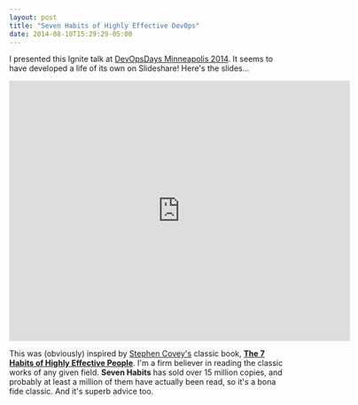 ```yaml
---
layout: post
title: "Seven Habits of Highly Effective DevOps"
date: 2014-08-10T15:29:29-05:00
---
```


I presented this Ignite talk at [DevOpsDays Minneapolis 2014](http://devopsdays.org/events/2014-minneapolis/). It seems to have developed a life of its own on Slideshare! Here's the slides... 

<iframe src="http://www.slideshare.net/davestagner/slideshelf" width="615px" height="470px" frameborder="0" marginwidth="0" marginheight="0" scrolling="no" style="border:none;" allowfullscreen webkitallowfullscreen mozallowfullscreen></iframe>

This was (obviously) inspired by [Stephen Covey's](https://www.stephencovey.com/) classic book, [**The 7 Habits of Highly Effective People**](http://www.amazon.com/Habits-Highly-Effective-People-Anniversary-ebook/dp/B00GOZV3TM/ref=sr_1_1_ha?s=digital-text&ie=UTF8&qid=1407702953&sr=1-1&keywords=seven+habits+of+highly+effective+people). I'm a firm believer in reading the classic works of any given field. **Seven Habits** has sold over 15 million copies, and probably at least a million of them have actually been read, so it's a bona fide classic. And it's superb advice too. 
